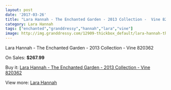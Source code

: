 ```yaml
---
layout: post
date: '2017-03-26'
title: "Lara Hannah - The Enchanted Garden - 2013 Collection -  Vine 820362"
category: Lara Hannah
tags: ["enchanted","granddressy","hannah","lara","vine"]
image: http://img.granddressy.com/12909-thickbox_default/lara-hannah-the-enchanted-garden-2013-collection-vine-820362.jpg
---
```

Lara Hannah - The Enchanted Garden - 2013 Collection -  Vine 820362

On Sales: **$267.99**
<a href="https://www.granddressy.com/en/lara-hannah/11988-lara-hannah-the-enchanted-garden-2013-collection-vine-820362.html"><amp-img layout="responsive" width="600" height="600" src="//img.granddressy.com/12909-thickbox_default/lara-hannah-the-enchanted-garden-2013-collection-vine-820362.jpg" alt="Lara Hannah - The Enchanted Garden - 2013 Collection -  Vine 820362 0" /></a>

Buy it: [Lara Hannah - The Enchanted Garden - 2013 Collection -  Vine 820362](https://www.granddressy.com/en/lara-hannah/11988-lara-hannah-the-enchanted-garden-2013-collection-vine-820362.html "Lara Hannah - The Enchanted Garden - 2013 Collection -  Vine 820362")

View more: [Lara Hannah](https://www.granddressy.com/en/215-lara-hannah "Lara Hannah")